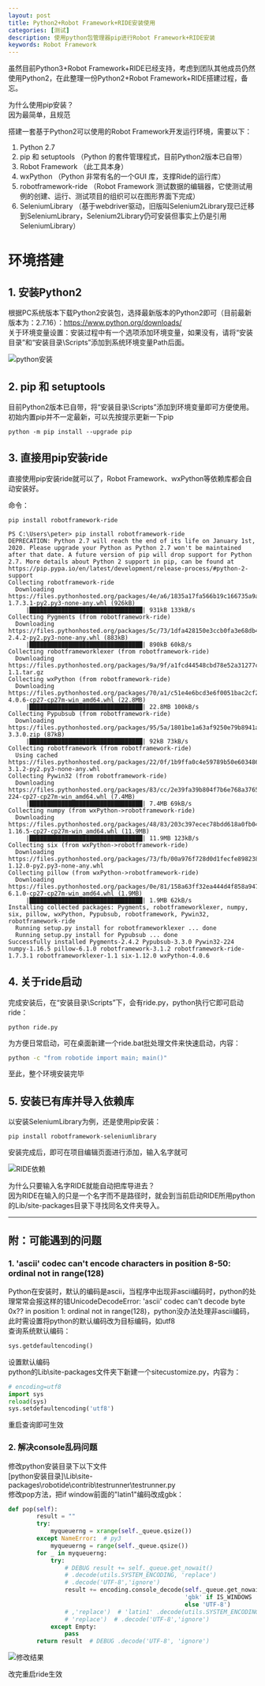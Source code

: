 ```yaml
---
layout: post
title: Python2+Robot Framework+RIDE安装使用
categories: [测试]
description: 使用python包管理器pip进行Robot Framework+RIDE安装
keywords: Robot Framework
---
```


虽然目前Python3+Robot Framework+RIDE已经支持，考虑到团队其他成员仍然使用Python2，在此整理一份Python2+Robot Framework+RIDE搭建过程，备忘。<br>

为什么使用pip安装？<br>
因为最简单，且规范

搭建一套基于Python2可以使用的Robot Framework开发运行环境，需要以下：<br>
1. Python 2.7<br>
2. pip 和 setuptools （Python 的套件管理程式，目前Python2版本已自带）<br>
3. Robot Framework （此工具本身）<br>
4. wxPython （Python 非常有名的一个GUI 库，支撑Ride的运行库）<br>
5. robotframework-ride （Robot Framework 测试数据的编辑器，它使测试用例的创建、运行、测试项目的组织可以在图形界面下完成）<br>
6. SeleniumLibrary （基于webdriver驱动，旧版叫Selenium2Library现已迁移到SeleniumLibrary，Selenium2Library仍可安装但事实上仍是引用SeleniumLibrary）<p>

# 环境搭建
## 1. 安装Python2
根据PC系统版本下载Python2安装包，选择最新版本的Python2即可（目前最新版本为：2.7.16）：<https://www.python.org/downloads/><br>
关于环境变量设置：安装过程中有一个选项添加环境变量，如果没有，请将“安装目录”和“安装目录\Scripts”添加到系统环境变量Path后面。

![python安装](/images/posts/test/install_python2.jpg "python安装关于环境变量")

## 2. pip 和 setuptools
目前Python2版本已自带，将“安装目录\Scripts”添加到环境变量即可方便使用。<br>
初始内置pip并不一定最新，可以先按提示更新一下pip

```shell
python -m pip install --upgrade pip
```

## 3. 直接用pip安装ride
直接使用pip安装ride就可以了，Robot Framework、wxPython等依赖库都会自动安装好。

命令：

```shell
pip install robotframework-ride
```
```shell
PS C:\Users\peter> pip install robotframework-ride
DEPRECATION: Python 2.7 will reach the end of its life on January 1st, 2020. Please upgrade your Python as Python 2.7 won't be maintained after that date. A future version of pip will drop support for Python 2.7. More details about Python 2 support in pip, can be found at https://pip.pypa.io/en/latest/development/release-process/#python-2-support
Collecting robotframework-ride
  Downloading https://files.pythonhosted.org/packages/4e/a6/1835a17fa566b19c166735a9a75d55101e53b68566771ddb0b690dd4be83/robotframework_ride-1.7.3.1-py2.py3-none-any.whl (926kB)
     |████████████████████████████████| 931kB 133kB/s
Collecting Pygments (from robotframework-ride)
  Downloading https://files.pythonhosted.org/packages/5c/73/1dfa428150e3ccb0fa3e68db406e5be48698f2a979ccbcec795f28f44048/Pygments-2.4.2-py2.py3-none-any.whl (883kB)
     |████████████████████████████████| 890kB 60kB/s
Collecting robotframeworklexer (from robotframework-ride)
  Downloading https://files.pythonhosted.org/packages/9a/9f/a1fcd44548cbd78e52a31277c1c69a421c32186db9cdb5ccc2effec0e633/robotframeworklexer-1.1.tar.gz
Collecting wxPython (from robotframework-ride)
  Downloading https://files.pythonhosted.org/packages/70/a1/c51e4e6bcd3e6f0051bac2cf252e292f2bbf494e92977ec7df4ec253befb/wxPython-4.0.6-cp27-cp27m-win_amd64.whl (22.8MB)
     |████████████████████████████████| 22.8MB 100kB/s
Collecting Pypubsub (from robotframework-ride)
  Downloading https://files.pythonhosted.org/packages/95/5a/1801be1a63af9250e79b8941a37b88e3ca0d660b880b9862fe9016ae6a3a/PyPubSub-3.3.0.zip (87kB)
     |████████████████████████████████| 92kB 73kB/s
Collecting robotframework (from robotframework-ride)
  Using cached https://files.pythonhosted.org/packages/22/0f/1b9ffa0c4e59789b50e6034866e823b7d4a5c7eaedad7bfd0bba42f2aa9d/robotframework-3.1.2-py2.py3-none-any.whl
Collecting Pywin32 (from robotframework-ride)
  Downloading https://files.pythonhosted.org/packages/83/cc/2e39fa39b804f7b6e768a37657d75eb14cd917d1f43f376dad9f7c366ccf/pywin32-224-cp27-cp27m-win_amd64.whl (7.4MB)
     |████████████████████████████████| 7.4MB 69kB/s
Collecting numpy (from wxPython->robotframework-ride)
  Downloading https://files.pythonhosted.org/packages/48/83/203c397ecec78bdd618a0fb04a47482cfa2ae5ea2c6d428ed94258fe8671/numpy-1.16.5-cp27-cp27m-win_amd64.whl (11.9MB)
     |████████████████████████████████| 11.9MB 123kB/s
Collecting six (from wxPython->robotframework-ride)
  Downloading https://files.pythonhosted.org/packages/73/fb/00a976f728d0d1fecfe898238ce23f502a721c0ac0ecfedb80e0d88c64e9/six-1.12.0-py2.py3-none-any.whl
Collecting pillow (from wxPython->robotframework-ride)
  Downloading https://files.pythonhosted.org/packages/0e/81/158a63ff32ea444d4f858a9475da98a956ef5cd3011f677c6c5c8064efe5/Pillow-6.1.0-cp27-cp27m-win_amd64.whl (1.9MB)
     |████████████████████████████████| 1.9MB 62kB/s
Installing collected packages: Pygments, robotframeworklexer, numpy, six, pillow, wxPython, Pypubsub, robotframework, Pywin32, robotframework-ride
  Running setup.py install for robotframeworklexer ... done
  Running setup.py install for Pypubsub ... done
Successfully installed Pygments-2.4.2 Pypubsub-3.3.0 Pywin32-224 numpy-1.16.5 pillow-6.1.0 robotframework-3.1.2 robotframework-ride-1.7.3.1 robotframeworklexer-1.1 six-1.12.0 wxPython-4.0.6
```
## 4. 关于ride启动
完成安装后，在“安装目录\Scripts”下，会有ride.py，python执行它即可启动ride：

```shell
python ride.py
```
为方便日常启动，可在桌面新建一个ride.bat批处理文件来快速启动，内容：

```bat
python -c "from robotide import main; main()"
```
至此，整个环境安装完毕
## 5. 安装已有库并导入依赖库
以安装SeleniumLibrary为例，还是使用pip安装：

```shell
pip install robotframework-seleniumlibrary
```
安装完成后，即可在项目编辑页面进行添加，输入名字就可

![RIDE依赖](/images/posts/test/ride_add_lib.jpg "RIDE导入依赖")

为什么只要输入名字RIDE就能自动把库导进去？<br>
因为RIDE在输入的只是一个名字而不是路径时，就会到当前启动RIDE所用python的Lib/site-packages目录下寻找同名文件夹导入。

---
## 附：可能遇到的问题
### 1. 'ascii' codec can't encode characters in position 8-50: ordinal not in range(128)

Python在安装时，默认的编码是ascii，当程序中出现非ascii编码时，python的处理常常会报这样的错UnicodeDecodeError: 'ascii' codec can't decode byte 0x?? in position 1: ordinal not in range(128)，python没办法处理非ascii编码，此时需设置将python的默认编码改为目标编码，如utf8<br>
查询系统默认编码：

```python
sys.getdefaultencoding()  
```

设置默认编码<br>
python的Lib\site-packages文件夹下新建一个sitecustomize.py，内容为：

```python
# encoding=utf8
import sys
reload(sys)
sys.setdefaultencoding('utf8')
```

重启查询即可生效

### 2. 解决console乱码问题

修改python安装目录下以下文件<br>
[python安装目录]\Lib\site-packages\robotide\contrib\testrunner\testrunner.py<br>
修改pop方法，把if window前面的"latin1"编码改成gbk：

```python
def pop(self):
        result = ""
        try:
            myqueuerng = xrange(self._queue.qsize())
        except NameError:  # py3
            myqueuerng = range(self._queue.qsize())
        for _ in myqueuerng:
            try:
                # DEBUG result += self._queue.get_nowait()
                # .decode(utils.SYSTEM_ENCODING, 'replace')
                # .decode('UTF-8','ignore')
                result += encoding.console_decode(self._queue.get_nowait(),
                                                  'gbk' if IS_WINDOWS
                                                  else 'UTF-8')
                # ,'replace')  # 'latin1' .decode(utils.SYSTEM_ENCODING,
                # 'replace')  # .decode('UTF-8','ignore')
            except Empty:
                pass
        return result  # DEBUG .decode('UTF-8', 'ignore')
```

![修改结果](/images/posts/test/rf_encode.png "testrunner.py修改结果")

改完重启ride生效
